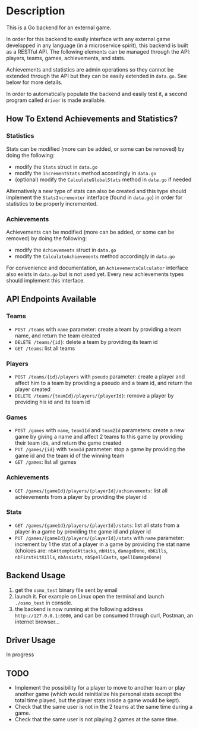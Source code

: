 # Description

This is a Go backend for an external game.

In order for this backend to easily interface with any external game developped in any language (in a microservice spirit), this backend is built as a RESTful API.
The following elements can be managed through the API: players, teams, games, achievements, and stats.

Achievements and statistics are admin operations so they cannot be extended through the API but they can be easily extended in `data.go`. See below for more details.

In order to automatically populate the backend and easily test it, a second program called `driver` is made available.

## How To Extend Achievements and Statistics?

### Statistics

Stats can be modified (more can be added, or some can be removed) by doing the following:

* modify the `Stats` struct in `data.go`
* modify the `IncrementStats` method accordingly in `data.go`
* (optional) modify the `CalculateGlobalStats` method in `data.go` if needed

Alternatively a new type of stats can also be created and this type should implement the `StatsIncrementer` interface (found in `data.go`) in order for statistics to be properly incremented.

### Achievements

Achievements can be modified (more can be added, or some can be removed) by doing the following:

* modify the `Achievements` struct in `data.go`
* modify the `CalculateAchievements` method accordingly in `data.go`

For convenience and documentation, an `AchievementsCalculator` interface also exists in `data.go` but is not used yet. Every new achievements types should implement this interface.

## API Endpoints Available

### Teams

* `POST /teams` with `name` parameter: create a team by providing a team name, and return the team created
* `DELETE /teams/{id}`: delete a team by providing its team id
* `GET /teams`: list all teams

### Players

* `POST /teams/{id}/players` with `pseudo` parameter: create a player and affect him to a team by providing a pseudo and a team id, and return the player created
* `DELETE /teams/{teamId}/players/{playerId}`: remove a player by providing his id and its team id

### Games

* `POST /games` with `name`, `team1Id` and `team2Id` parameters: create a new game by giving a name and affect 2 teams to this game by providing their team ids, and return the game created
* `PUT /games/{id}` with `teamId` parameter: stop a game by providing the game id and the team id of the winning team
* `GET /games`: list all games

### Achievements

* `GET /games/{gameId}/players/{playerId}/achievements`: list all achievements from a player by providing the player id

### Stats

* `GET /games/{gameId}/players/{playerId}/stats`: list all stats from a player in a game by providing the game id and player id
* `PUT /games/{gameId}/players/{playerId}/stats` with `name` parameter: increment by 1 the stat of a player in a game by providing the stat name (choices are: `nbAttemptedAttacks`, `nbHits`, `damageDone`, `nbKills`, `nbFirstHitKills`, `nbAssists`, `nbSpellCasts`, `spellDamageDone`)

## Backend Usage

1. get the `osmo_test` binary file sent by email
1. launch it. For example on Linux open the terminal and launch `./osmo_test` in console.
1. the backend is now running at the following address `http://127.0.0.1:8000`, and can be consumed through curl, Postman, an internet browser...

## Driver Usage

In progress

## TODO

* Implement the possibility for a player to move to another team or play another game (which would reinitialize his personal stats except the total time played, but the player stats inside a game would be kept).
* Check that the same user is not in the 2 teams at the same time during a game.
* Check that the same user is not playing 2 games at the same time.
